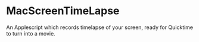 # MacScreenTimeLapse
An Applescript which records timelapse of your screen, ready for Quicktime to turn into a movie.
